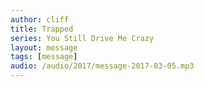 ```yaml
---
author: cliff
title: Trapped
series: You Still Drive Me Crazy
layout: message
tags: [message]
audio: /audio/2017/message-2017-03-05.mp3
---
```

